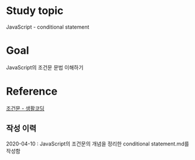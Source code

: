 # Study topic
  
JavaScript - conditional statement  
  
# Goal
  
JavaScript의 조건문 문법 이해하기  
  
# Reference
  
<a href = "https://opentutorials.org/course/3332/21061" target = "_blank">조건문 - 생활코딩</a>  
  
## 작성 이력
  
2020-04-10 : JavaScript의 조건문의 개념을 정리한 conditional statement.md를 작성함
